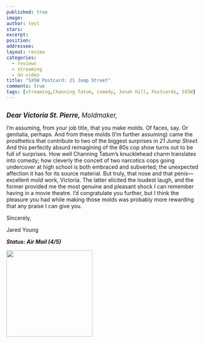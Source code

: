 ```yaml
---
published: true
image:
author: test 
stars: 
excerpt: 
position: 
addressee: 
layout: review
categories:
  - reviews
  - streaming
  - on-video
title: "SXSW Postcard: 21 Jump Street"
comments: true
tags: [streaming,Channing Tatum, comedy, Jonah Hill, Postcards, SXSW]
---
```

<div><p><span class="full-image-block ssNonEditable"><span><img src="http://static.squarespace.com/static/5005f6bcc4aa41161b33e89e/5329cf1fe4b07c068ebf74de/5329cf1fe4b07c068ebf7502/1336620225036/21jumpstreet.jpg" alt="" /></span></span></p>
<p><span style="font-size:120%;"><em><strong>Dear Victoria St. Pierre, </strong>Moldmaker,</em></span></p>
<p>I&rsquo;m assuming, from your job title, that you make molds. Of faces, say. Or genitalia, perhaps. And from these molds (I&rsquo;m further assuming) came the prosthetics that contribute to two of the biggest surprises in <em>21 Jump Street</em>.   And this perfectly absurd reimagining of the 80s cop show turns out to be full of surprises. How well Channing Tatum&rsquo;s knucklehead charm translates into comedy; how cleverly the conceit of two narcotics cops going undercover at high school is both embraced and subverted; the unexpected affection it has for its source material.  But truly, that nose and that penis&mdash;excellent mold work, Victoria. The latter elicited the loudest laugh, and the former provided me the most genuine and pleasant shock I can remember having in a movie theatre.  I&rsquo;d congratulate you further, but I think the pleasure you had while making those molds was probably more rewarding that any praise I can give you.</p>
<p>Sincerely,</p>
<p>Jared Young</p>
<p><em><strong>Status: Air Mail (4/5)</strong></em></p>
<p><strong><span class="full-image-block ssNonEditable"><span><a href="http://www.zip.ca/Browse/Title.aspx?f=titleId%28203958%29"><img style="width:225px;" src="http://static.squarespace.com/static/5005f6bcc4aa41161b33e89e/5329cf1fe4b07c068ebf74de/5329cf1fe4b07c068ebf7b9a/1343245704065/Rent-it-on-Zip.png" alt="" /></a></span></span><br /></strong></p>
<p>&nbsp;</p></div>
